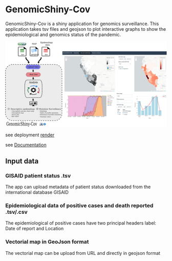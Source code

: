 # GenomicShiny-Cov

GenomicShiny-Cov is a shiny application for genomics surveillance. This application takes tsv files and geojson to plot interactive graphs to show the epidemiological and genomics status of the pandemic.

![](img/g676.png)

see deployment [render](https://genomic-shinycov.onrender.com/)

see [Documentation](doc.md)

## Input data

### GISAID patient status .tsv   
The app can upload metadata of patient status downloaded from the international database GISAID

### Epidemiological data of positive cases and death reported .tsv/.csv   
The epidemiological of positive cases have two principal headers label: Date of report and Location 

### Vectorial map in GeoJson format   
The vectorial map can be upload from URL and directly in geojson format  

